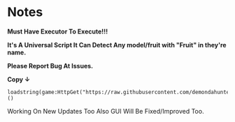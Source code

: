 # Notes

__Must Have Executor To Execute!!!__

__It's A Universal Script It Can Detect Any model/fruit with "Fruit" in they're name.__

__Please Report Bug At Issues.__

__Copy ↓__

```
loadstring(game:HttpGet("https://raw.githubusercontent.com/demondahunter/BloxfruitEsp/main/ESP.lua"))()
```

Working On New Updates Too Also GUI Will Be Fixed/Improved Too.

